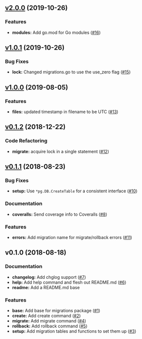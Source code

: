 
<a name="v2.0.0"></a>
## [v2.0.0](https://github.com/robinjoseph08/go-pg-migrations/compare/v1.0.1...v2.0.0) (2019-10-26)

### Features

* **modules:** Add go.mod for Go modules ([#16](https://github.com/robinjoseph08/go-pg-migrations/issues/16))


<a name="v1.0.1"></a>
## [v1.0.1](https://github.com/robinjoseph08/go-pg-migrations/compare/v1.0.0...v1.0.1) (2019-10-26)

### Bug Fixes

* **lock:** Changed migrations.go to use the use_zero flag ([#15](https://github.com/robinjoseph08/go-pg-migrations/issues/15))


<a name="v1.0.0"></a>
## [v1.0.0](https://github.com/robinjoseph08/go-pg-migrations/compare/v0.1.2...v1.0.0) (2019-08-05)

### Features

* **files:** updated timestamp in filename to be UTC ([#13](https://github.com/robinjoseph08/go-pg-migrations/issues/13))


<a name="v0.1.2"></a>
## [v0.1.2](https://github.com/robinjoseph08/go-pg-migrations/compare/v0.1.1...v0.1.2) (2018-12-22)

### Code Refactoring

* **migrate:** acquire lock in a single statement ([#12](https://github.com/robinjoseph08/go-pg-migrations/issues/12))


<a name="v0.1.1"></a>
## [v0.1.1](https://github.com/robinjoseph08/go-pg-migrations/compare/v0.1.0...v0.1.1) (2018-08-23)

### Bug Fixes

* **setup:** Use `*pg.DB.CreateTable` for a consistent interface ([#10](https://github.com/robinjoseph08/go-pg-migrations/issues/10))

### Documentation

* **coveralls:** Send coverage info to Coveralls ([#8](https://github.com/robinjoseph08/go-pg-migrations/issues/8))

### Features

* **errors:** Add migration name for migrate/rollback errors ([#11](https://github.com/robinjoseph08/go-pg-migrations/issues/11))


<a name="v0.1.0"></a>
## v0.1.0 (2018-08-18)

### Documentation

* **changelog:** Add chglog support ([#7](https://github.com/robinjoseph08/go-pg-migrations/issues/7))
* **help:** Add help command and flesh out README.md ([#6](https://github.com/robinjoseph08/go-pg-migrations/issues/6))
* **readme:** Add a README.md base

### Features

* **base:** Add base for migrations package ([#1](https://github.com/robinjoseph08/go-pg-migrations/issues/1))
* **create:** Add create command ([#2](https://github.com/robinjoseph08/go-pg-migrations/issues/2))
* **migrate:** Add migrate command ([#4](https://github.com/robinjoseph08/go-pg-migrations/issues/4))
* **rollback:** Add rollback command ([#5](https://github.com/robinjoseph08/go-pg-migrations/issues/5))
* **setup:** Add migration tables and functions to set them up ([#3](https://github.com/robinjoseph08/go-pg-migrations/issues/3))

